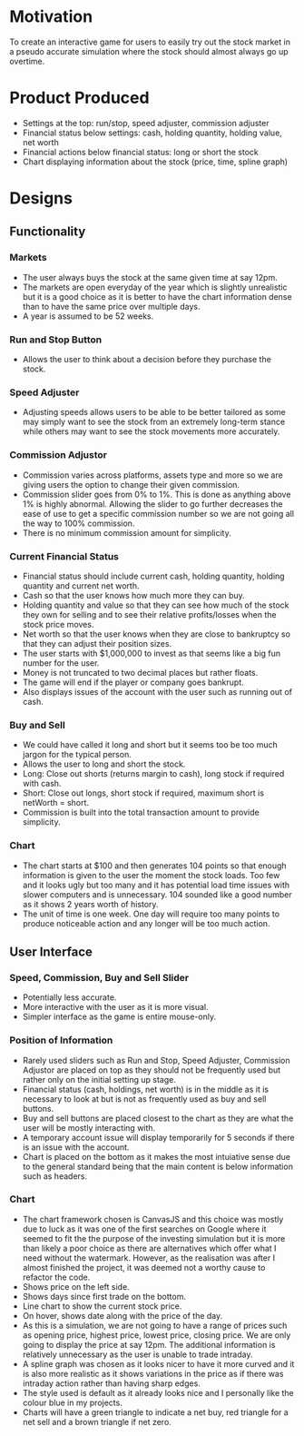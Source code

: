 # Motivation #
To create an interactive game for users to easily try out the stock market in a pseudo accurate simulation where the stock should almost always go up overtime.

# Product Produced #
* Settings at the top: run/stop, speed adjuster, commission adjuster
* Financial status below settings: cash, holding quantity, holding value, net worth
* Financial actions below financial status: long or short the stock
* Chart displaying information about the stock (price, time, spline graph)

# Designs #
## Functionality ##
### Markets ###
* The user always buys the stock at the same given time at say 12pm.
* The markets are open everyday of the year which is slightly unrealistic but it is a good choice as it is better to have the chart information dense than to have the same price over multiple days.
* A year is assumed to be 52 weeks.

### Run and Stop Button ###
* Allows the user to think about a decision before they purchase the stock.

### Speed Adjuster ###
* Adjusting speeds allows users to be able to be better tailored as some may simply want to see the stock from an extremely long-term stance while others may want to see the stock movements more accurately.

### Commission Adjustor ###
* Commission varies across platforms, assets type and more so we are giving users the option to change their given commission.
* Commission slider goes from 0% to 1%. This is done as anything above 1% is highly abnormal. Allowing the slider to go further decreases the ease of use to get a specific commission number so we are not going all the way to 100% commission.
* There is no minimum commission amount for simplicity.

### Current Financial Status ###
* Financial status should include current cash, holding quantity, holding quantity and current net worth.
* Cash so that the user knows how much more they can buy.
* Holding quantity and value so that they can see how much of the stock they own for selling and to see their relative profits/losses when the stock price moves.
* Net worth so that the user knows when they are close to bankruptcy so that they can adjust their position sizes.
* The user starts with $1,000,000 to invest as that seems like a big fun number for the user.
* Money is not truncated to two decimal places but rather floats.
* The game will end if the player or company goes bankrupt.
* Also displays issues of the account with the user such as running out of cash.

### Buy and Sell ###
* We could have called it long and short but it seems too be too much jargon for the typical person.
* Allows the user to long and short the stock.
* Long: Close out shorts (returns margin to cash), long stock if required with cash.
* Short: Close out longs, short stock if required, maximum short is netWorth = short.
* Commission is built into the total transaction amount to provide simplicity.

### Chart ###
* The chart starts at $100 and then generates 104 points so that enough information is given to the user the moment the stock loads. Too few and it looks ugly but too many and it has potential load time issues with slower computers and is unnecessary. 104 sounded like a good number as it shows 2 years worth of history.
* The unit of time is one week. One day will require too many points to produce noticeable action and any longer will be too much action.

## User Interface ##
### Speed, Commission, Buy and Sell Slider ###
* Potentially less accurate.
* More interactive with the user as it is more visual.
* Simpler interface as the game is entire mouse-only.

### Position of Information ###
* Rarely used sliders such as Run and Stop, Speed Adjuster, Commission Adjustor are placed on top as they should not be frequently used but rather only on the initial setting up stage.
* Financial status (cash, holdings, net worth) is in the middle as it is necessary to look at but is not as frequently used as buy and sell buttons.
* Buy and sell buttons are placed closest to the chart as they are what the user will be mostly interacting with.
* A temporary account issue will display temporarily for 5 seconds if there is an issue with the account.
* Chart is placed on the bottom as it makes the most intuiative sense due to the general standard being that the main content is below information such as headers.

### Chart ###
* The chart framework chosen is CanvasJS and this choice was mostly due to luck as it was one of the first searches on Google where it seemed to fit the the purpose of the investing simulation but it is more than likely a poor choice as there are alternatives which offer what I need without the watermark. However, as the realisation was after I almost finished the project, it was deemed not a worthy cause to refactor the code.
* Shows price on the left side.
* Shows days since first trade on the bottom.
* Line chart to show the current stock price.
* On hover, shows date along with the price of the day.
* As this is a simulation, we are not going to have a range of prices such as opening price, highest price, lowest price, closing price. We are only going to display the price at say 12pm. The additional information is relatively unnecessary as the user is unable to trade intraday.
* A spline graph was chosen as it looks nicer to have it more curved and it is also more realistic as it shows variations in the price as if there was intraday action rather than having sharp edges.
* The style used is default as it already looks nice and I personally like the colour blue in my projects.
* Charts will have a green triangle to indicate a net buy, red triangle for a net sell and a brown triangle if net zero.
